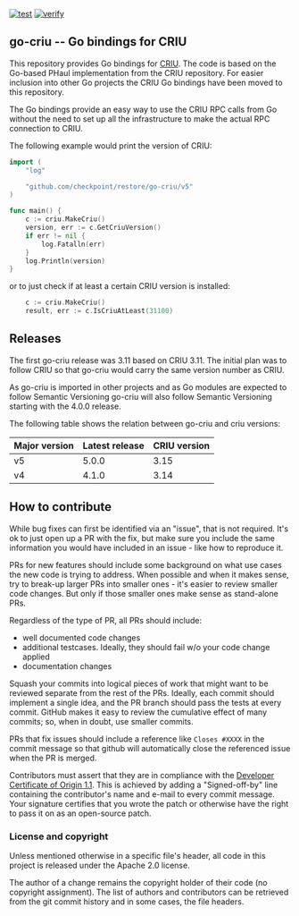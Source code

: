 [![test](https://github.com/checkpoint-restore/go-criu/workflows/ci/badge.svg?branch=master)](https://github.com/checkpoint-restore/go-criu/actions?query=workflow%3Aci)
[![verify](https://github.com/checkpoint-restore/go-criu/workflows/verify/badge.svg?branch=master)](https://github.com/checkpoint-restore/go-criu/actions?query=workflow%3Averify)

## go-criu -- Go bindings for CRIU

This repository provides Go bindings for [CRIU](https://criu.org/). The code is based on the Go-based PHaul
implementation from the CRIU repository. For easier inclusion into other Go projects the
CRIU Go bindings have been moved to this repository.

The Go bindings provide an easy way to use the CRIU RPC calls from Go without the need
to set up all the infrastructure to make the actual RPC connection to CRIU.

The following example would print the version of CRIU:
```go
import (
	"log"

	"github.com/checkpoint/restore/go-criu/v5"
)

func main() {
	c := criu.MakeCriu()
	version, err := c.GetCriuVersion()
	if err != nil {
		log.Fatalln(err)
	}
	log.Println(version)
}
```

or to just check if at least a certain CRIU version is installed:

```go
	c := criu.MakeCriu()
	result, err := c.IsCriuAtLeast(31100)
```

## Releases

The first go-criu release was 3.11 based on CRIU 3.11. The initial plan
was to follow CRIU so that go-criu would carry the same version number as
CRIU.

As go-criu is imported in other projects and as Go modules are expected
to follow Semantic Versioning go-criu will also follow Semantic Versioning
starting with the 4.0.0 release.

The following table shows the relation between go-criu and criu versions:

| Major version  | Latest release | CRIU version |
| -------------- | -------------- | ------------ |
| v5             | 5.0.0          | 3.15         |
| v4             | 4.1.0          | 3.14         |

## How to contribute

While bug fixes can first be identified via an "issue", that is not required.
It's ok to just open up a PR with the fix, but make sure you include the same
information you would have included in an issue - like how to reproduce it.

PRs for new features should include some background on what use cases the
new code is trying to address. When possible and when it makes sense, try to
break-up larger PRs into smaller ones - it's easier to review smaller
code changes. But only if those smaller ones make sense as stand-alone PRs.

Regardless of the type of PR, all PRs should include:
* well documented code changes
* additional testcases. Ideally, they should fail w/o your code change applied
* documentation changes

Squash your commits into logical pieces of work that might want to be reviewed
separate from the rest of the PRs. Ideally, each commit should implement a
single idea, and the PR branch should pass the tests at every commit. GitHub
makes it easy to review the cumulative effect of many commits; so, when in
doubt, use smaller commits.

PRs that fix issues should include a reference like `Closes #XXXX` in the
commit message so that github will automatically close the referenced issue
when the PR is merged.

Contributors must assert that they are in compliance with the [Developer
Certificate of Origin 1.1](http://developercertificate.org/). This is achieved
by adding a "Signed-off-by" line containing the contributor's name and e-mail
to every commit message. Your signature certifies that you wrote the patch or
otherwise have the right to pass it on as an open-source patch.

### License and copyright

Unless mentioned otherwise in a specific file's header, all code in
this project is released under the Apache 2.0 license.

The author of a change remains the copyright holder of their code
(no copyright assignment). The list of authors and contributors can be
retrieved from the git commit history and in some cases, the file headers.
